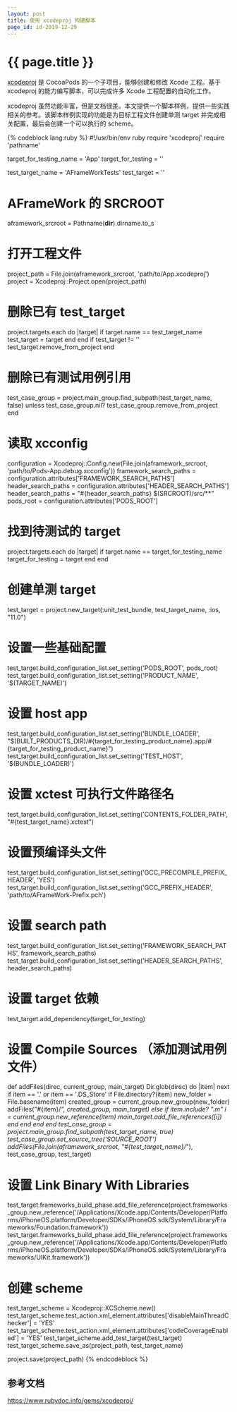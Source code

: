 ```yaml
---
layout: post
title: 使用 xcodeproj 构建脚本
page_id: id-2019-12-29
---
```


<h1 class="">{{ page.title }}</h1>

<a href="https://github.com/CocoaPods/Xcodeproj" target="_blank">xcodeproj</a> 是 CocoaPods 的一个子项目，能够创建和修改 Xcode 工程。基于 xcodeproj 的能力编写脚本，可以完成许多 Xcode 工程配置的自动化工作。

<!-- more -->

xcodeproj 虽然功能丰富，但是文档很差。本文提供一个脚本样例，提供一些实践相关的参考。该脚本样例实现的功能是为目标工程文件创建单测 target 并完成相关配置，最后会创建一个可以执行的 scheme。

{% codeblock lang:ruby %}
#!/usr/bin/env ruby
require 'xcodeproj'
require 'pathname'

target_for_testing_name = 'App'
target_for_testing = ''

test_target_name = 'AFrameWorkTests'
test_target = ''

# AFrameWork 的 SRCROOT
aframework_srcroot = Pathname(__dir__).dirname.to_s

# 打开工程文件
project_path = File.join(aframework_srcroot, 'path/to/App.xcodeproj')
project = Xcodeproj::Project.open(project_path)

# 删除已有 test_target
project.targets.each do |target|
  if target.name == test_target_name
    test_target = target
  end
end
if test_target != ''
  test_target.remove_from_project
end
# 删除已有测试用例引用
test_case_group = project.main_group.find_subpath(test_target_name, false)
unless test_case_group.nil?
  test_case_group.remove_from_project
end

# 读取 xcconfig
configuration = Xcodeproj::Config.new(File.join(aframework_srcroot, 'path/to/Pods-App.debug.xcconfig'))
framework_search_paths = configuration.attributes['FRAMEWORK_SEARCH_PATHS']
header_search_paths = configuration.attributes['HEADER_SEARCH_PATHS']
header_search_paths = "#{header_search_paths} $(SRCROOT)/src/**"
pods_root = configuration.attributes['PODS_ROOT']

# 找到待测试的 target
project.targets.each do |target|
  if target.name == target_for_testing_name
    target_for_testing = target
  end
end

# 创建单测 target
test_target = project.new_target(:unit_test_bundle, test_target_name, :ios, "11.0")

# 设置一些基础配置
test_target.build_configuration_list.set_setting('PODS_ROOT', pods_root)
test_target.build_configuration_list.set_setting('PRODUCT_NAME', '$(TARGET_NAME)')
# 设置 host app
test_target.build_configuration_list.set_setting('BUNDLE_LOADER', "$(BUILT_PRODUCTS_DIR)/#{target_for_testing_product_name}.app/#{target_for_testing_product_name}")
test_target.build_configuration_list.set_setting('TEST_HOST', '$(BUNDLE_LOADER)')
# 设置 xctest 可执行文件路径名
test_target.build_configuration_list.set_setting('CONTENTS_FOLDER_PATH', "#{test_target_name}.xctest")
# 设置预编译头文件
test_target.build_configuration_list.set_setting('GCC_PRECOMPILE_PREFIX_HEADER', 'YES')
test_target.build_configuration_list.set_setting('GCC_PREFIX_HEADER', 'path/to/AFrameWork-Prefix.pch')
# 设置 search path
test_target.build_configuration_list.set_setting('FRAMEWORK_SEARCH_PATHS', framework_search_paths)
test_target.build_configuration_list.set_setting('HEADER_SEARCH_PATHS', header_search_paths)
# 设置 target 依赖
test_target.add_dependency(target_for_testing)
# 设置 Compile Sources （添加测试用例文件）
def addFiles(direc, current_group, main_target)
  Dir.glob(direc) do |item|
    next if item == '.' or item == '.DS_Store'
    if File.directory?(item)
      new_folder = File.basename(item)
      created_group = current_group.new_group(new_folder)
      addFiles("#{item}/*", created_group, main_target)
    else
      if item.include? ".m"
        i = current_group.new_reference(item)
        main_target.add_file_references([i])
      end
    end
  end
end
test_case_group = project.main_group.find_subpath(test_target_name, true)
test_case_group.set_source_tree('SOURCE_ROOT')
addFiles(File.join(aframework_srcroot, "#{test_target_name}/*"), test_case_group, test_target)

# 设置 Link Binary With Libraries
test_target.frameworks_build_phase.add_file_reference(project.frameworks_group.new_reference('/Applications/Xcode.app/Contents/Developer/Platforms/iPhoneOS.platform/Developer/SDKs/iPhoneOS.sdk/System/Library/Frameworks/Foundation.framework'))
test_target.frameworks_build_phase.add_file_reference(project.frameworks_group.new_reference('/Applications/Xcode.app/Contents/Developer/Platforms/iPhoneOS.platform/Developer/SDKs/iPhoneOS.sdk/System/Library/Frameworks/UIKit.framework'))

# 创建 scheme
test_target_scheme = Xcodeproj::XCScheme.new()
test_target_scheme.test_action.xml_element.attributes['disableMainThreadChecker'] = 'YES'
test_target_scheme.test_action.xml_element.attributes['codeCoverageEnabled'] = 'YES'
test_target_scheme.add_test_target(test_target)
test_target_scheme.save_as(project_path, test_target_name)

project.save(project_path)
{% endcodeblock %}

<h2>参考文档</h2>

<a href="https://www.rubydoc.info/gems/xcodeproj/" target="_blank">https://www.rubydoc.info/gems/xcodeproj/</a>
